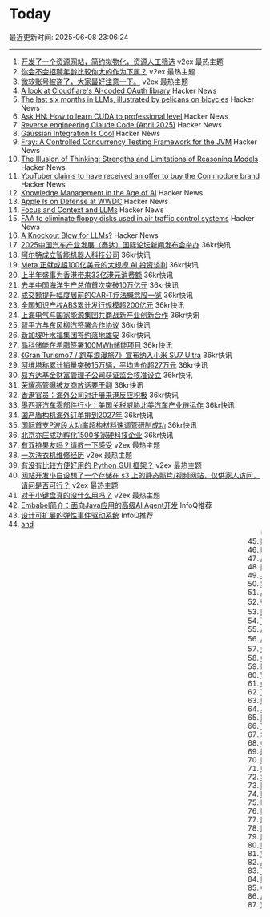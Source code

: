 # Today

最近更新时间: 2025-06-08 23:06:24

--- 
1. [开发了一个资源网站，简约拟物化，资源人工筛选](https://www.v2ex.com/t/1137145) v2ex 最热主题
2. [你会不会招聘年龄比较你大的作为下属？](https://www.v2ex.com/t/1137127) v2ex 最热主题
3. [微软账号被盗了，大家最好注意一下。](https://www.v2ex.com/t/1137114) v2ex 最热主题
4. [A look at Cloudflare's AI-coded OAuth library](https://neilmadden.blog/2025/06/06/a-look-at-cloudflares-ai-coded-oauth-library/) Hacker News
5. [The last six months in LLMs, illustrated by pelicans on bicycles](https://simonwillison.net/2025/Jun/6/six-months-in-llms/) Hacker News
6. [Ask HN: How to learn CUDA to professional level](https://news.ycombinator.com/item?id=44216123) Hacker News
7. [Reverse engineering Claude Code (April 2025)](https://kirshatrov.com/posts/claude-code-internals) Hacker News
8. [Gaussian Integration Is Cool](https://rohangautam.github.io/blog/chebyshev_gauss/) Hacker News
9. [Fray: A Controlled Concurrency Testing Framework for the JVM](https://github.com/cmu-pasta/fray) Hacker News
10. [The Illusion of Thinking: Strengths and Limitations of Reasoning Models](https://machinelearning.apple.com/research/illusion-of-thinking) Hacker News
11. [YouTuber claims to have received an offer to buy the Commodore brand](https://www.amiga-news.de/en/news/AN-2025-06-00029-EN.html) Hacker News
12. [Knowledge Management in the Age of AI](https://ericgardner.info/notes/knowledge-management-june-2025) Hacker News
13. [Apple Is on Defense at WWDC](https://www.theverge.com/apple/681739/wwdc-2025-epic-trial-apple-intelligence) Hacker News
14. [Focus and Context and LLMs](https://taras.glek.net/posts/focus-and-context-and-llms/) Hacker News
15. [FAA to eliminate floppy disks used in air traffic control systems](https://www.tomshardware.com/pc-components/storage/the-faa-seeks-to-eliminate-floppy-disk-usage-in-air-traffic-control-systems) Hacker News
16. [A Knockout Blow for LLMs?](https://garymarcus.substack.com/p/a-knockout-blow-for-llms) Hacker News
17. [2025中国汽车产业发展（泰达）国际论坛新闻发布会举办](https://www.36kr.com/newsflashes/3327484494129666) 36kr快讯
18. [阿尔特成立智能机器人科技公司](https://www.36kr.com/newsflashes/3327482441525506) 36kr快讯
19. [Meta 正就或超100亿美元的大规模 AI 投资谈判](https://www.36kr.com/newsflashes/3327470647748870) 36kr快讯
20. [上半年盛事为香港带来33亿港元消费额](https://www.36kr.com/newsflashes/3327386440657417) 36kr快讯
21. [去年中国海洋生产总值首次突破10万亿元](https://www.36kr.com/newsflashes/3327385537063432) 36kr快讯
22. [成交额提升幅度居前的CAR-T疗法概念股一览](https://www.36kr.com/newsflashes/3327384759527683) 36kr快讯
23. [全国知识产权ABS累计发行规模超200亿元](https://www.36kr.com/newsflashes/3327383887178248) 36kr快讯
24. [上海电气与国家能源集团共商战新产业创新合作](https://www.36kr.com/newsflashes/3327347370699264) 36kr快讯
25. [智平方与东风柳汽签署合作协议](https://www.36kr.com/newsflashes/3327311344839173) 36kr快讯
26. [新加坡叶水福集团签约落地雄安](https://www.36kr.com/newsflashes/3327310598121732) 36kr快讯
27. [晶科储能在希腊签署100MWh储能项目](https://www.36kr.com/newsflashes/3327284750658054) 36kr快讯
28. [《Gran Turismo7 / 跑车浪漫旅7》宣布纳入小米 SU7 Ultra](https://www.36kr.com/newsflashes/3327265829644548) 36kr快讯
29. [阿维塔称累计销量突破15万辆，平均售价超27万元](https://www.36kr.com/newsflashes/3327252848404993) 36kr快讯
30. [易方达基金财富管理子公司获证监会核准设立](https://www.36kr.com/newsflashes/3327233547249923) 36kr快讯
31. [荣耀高管曝被友商放话要干翻](https://www.36kr.com/newsflashes/3327232385231112) 36kr快讯
32. [香港官员：海外公司对迁册来港反应积极](https://www.36kr.com/newsflashes/3327231332870405) 36kr快讯
33. [墨西哥汽车零部件行业：美国关税威胁北美汽车产业链运作](https://www.36kr.com/newsflashes/3327230717143297) 36kr快讯
34. [国产盾构机海外订单排到2027年](https://www.36kr.com/newsflashes/3327229786286341) 36kr快讯
35. [国际首支P波段大功率超构材料速调管研制成功](https://www.36kr.com/newsflashes/3327229111822601) 36kr快讯
36. [北京亦庄成功孵化1500多家硬科技企业](https://www.36kr.com/newsflashes/3327200503343368) 36kr快讯
37. [有双持果友吗？请教一下感受](https://www.v2ex.com/t/1137157) v2ex 最热主题
38. [一次洗衣机维修经历](https://www.v2ex.com/t/1137147) v2ex 最热主题
39. [有没有比较方便好用的 Python GUI 框架？](https://www.v2ex.com/t/1137123) v2ex 最热主题
40. [网站开发小白设想了一个存储在 s3 上的静态照片/视频网站，仅供家人访问，请问是否可行？](https://www.v2ex.com/t/1137115) v2ex 最热主题
41. [对于小键盘真的没什么用吗？](https://www.v2ex.com/t/1137109) v2ex 最热主题
42. [Embabel简介：面向Java应用的高级AI Agent开发](https://www.infoq.cn/article/Cc0fP5AEAJMpe7G5jxcu) InfoQ推荐
43. [设计可扩展的弹性事件驱动系统](https://www.infoq.cn/article/fbKugCt382Noyah2KLcr) InfoQ推荐
44. [<Blink> and <Marquee> (2020)](https://danq.me/2020/11/11/blink-and-marquee/) Hacker News
45. [Louis Rossmann: We've started a foundation to bring back ownership [video]](https://www.youtube.com/watch?v=WBG6Vw3nxZs) Hacker News
46. [Installing Microsoft Windows 98 in DOSBox-X](https://dosbox-x.com/wiki/Guide%3AInstalling-Windows-98#_windows_editions_this_guide_applies_to) Hacker News
47. [Ask HN: Does anyone know of a general news site akin to Hacker News?](https://news.ycombinator.com/item?id=44214410) Hacker News
48. [Reinforcement Learning to Train Large Language Models to Explain Human Decisions](https://arxiv.org/abs/2505.11614) Hacker News
49. [Joining Apple Computer (2018)](https://www.folklore.org/Joining_Apple_Computer.html) Hacker News
50. [Should I Use a Carousel? (2013)](https://shouldiuseacarousel.com/) Hacker News
51. [An innovative superfamily of fonts for code (2023)](https://monaspace.githubnext.com/) Hacker News
52. [微软将对人工智能模型的“安全性”进行排名](https://www.36kr.com/newsflashes/3327110608087558) 36kr快讯
53. [国产具身大模型首次获得汽车制造全场景验证](https://www.36kr.com/newsflashes/3327108908427781) 36kr快讯
54. [The US is turning into a mass techno-surveillance state](https://english.elpais.com/usa/2025-06-05/how-the-us-is-turning-into-a-mass-techno-surveillance-state.html) Hacker News
55. [An innovative superfamily of fonts for code](https://monaspace.githubnext.com/) Hacker News
56. [Azure AI Search推出智能会话AI的代理式检索](https://www.infoq.cn/article/gede83jNiZ7Qi59GkD0G) InfoQ推荐
57. [如何培养成为首席工程师的技能](https://www.infoq.cn/article/3DmjhPcG2KgAowupxIh9) InfoQ推荐
58. [Coventry Very Light Rail](https://www.coventry.gov.uk/coventry-light-rail) Hacker News
59. [Don't Panic, but Douglas Adams Predicted a Lot of This](https://krisstgabriel.substack.com/p/dont-panic-but-douglas-adams-predicted) Hacker News
60. [Why Understanding Software Cycle Time Is Messy, Not Magic](https://arxiv.org/abs/2503.05040) Hacker News
61. [Convert photos to Atkinson dithering](https://gazs.github.io/canvas-atkinson-dither/) Hacker News
62. [You need much less memory than time](https://blog.computationalcomplexity.org/2025/02/you-need-much-less-memory-than-time.html) Hacker News
63. [Math Symbol Frequencies](https://leancrew.com/all-this/2025/06/math-symbol-frequencies/) Hacker News
64. [Joining Apple Computer](https://www.folklore.org/Joining_Apple_Computer.html) Hacker News
65. [Field Notes from Shipping Real Code with Claude](https://diwank.space/field-notes-from-shipping-real-code-with-claude) Hacker News
66. [You Need Much Less Memory Than Time](https://blog.computationalcomplexity.org/2025/02/you-need-much-less-memory-than-time.html) Hacker News
67. [Stop Vibe Coding. Start Cyborg Coding](https://chaserabenn.medium.com/stop-vibe-coding-start-cyborg-coding-640f3e16c83e) Hacker News
68. [Convert Photos to Atkinson Dithering](https://gazs.github.io/canvas-atkinson-dither/) Hacker News
69. [Bill Atkinson has died](https://daringfireball.net/linked/2025/06/07/bill-atkinson-rip) Hacker News
70. [BorgBackup 2 has no server-side append-only anymore](https://github.com/borgbackup/borg/pull/8798) Hacker News
71. [Updates to Advanced Voice Mode for paid users](https://help.openai.com/en/articles/6825453-chatgpt-release-notes) Hacker News
72. [Self-Host and Tech Independence: The Joy of Building Your Own](https://www.ssp.sh/blog/self-host-self-independence/) Hacker News
73. [Discovering a JDK Race Condition, and Debugging It in 30 Minutes with Fray](https://aoli.al/blogs/jdk-bug/) Hacker News
74. [Hollywood Is Already Using AI (and Hiding It)](https://www.vulture.com/article/generative-ai-hollywood-movies-tv.html) Hacker News
75. [PyOpticL – Code-to-CAD optical system engineering](https://github.com/UMassIonTrappers/PyOpticL) Hacker News
76. [Log-Linear Attention](https://arxiv.org/abs/2506.04761) Hacker News
77. [My experiment living in a tent in Hong Kong's jungle](https://corentin.trebaol.com/Blog/8.+The+Homelessness+Experiment) Hacker News
78. [I'm Wirecutter's water-quality expert. I don't filter my water](https://www.nytimes.com/wirecutter/reviews/know-your-water-quality/) Hacker News
79. [Bill Atkinson has died](https://m.facebook.com/story.php?story_fbid=10238073579963378&id=1378467145) Hacker News
80. [I'm Wirecutter's Water-Quality Expert. I Don't Filter My Water](https://www.nytimes.com/wirecutter/reviews/know-your-water-quality/) Hacker News
81. [Washington Post's Privacy Tip: Stop Using Chrome, Delete Meta Apps (and Yandex)](https://tech.slashdot.org/story/25/06/07/035249/washington-posts-privacy-tip-stop-using-chrome-delete-metas-apps-and-yandex) Hacker News
82. [A Homelessness Experiment](https://corentin.trebaol.com/Blog/8.+The+Homelessness+Experiment) Hacker News
83. [The Homelessness Experiment – or how to AI-proof your life](https://corentin.trebaol.com/Blog/8.+The+Homelessness+Experiment) Hacker News
84. [Bill Atkinson has passed away](https://m.facebook.com/story.php?story_fbid=10238073579963378&id=1378467145) Hacker News
85. [OneText (YC W23) Is Hiring a DevOps/DBA Lead Engineer](https://jobs.ashbyhq.com/one-text/b95952a2-9bc2-4c3a-9da1-3dcc157b4a27) Hacker News
86. [After Pornhub left France, this VPN saw a 1,000% surge in signups in 30 minutes](https://mashable.com/article/proton-vpn-pornhub-france) Hacker News
87. [Why Pandas feels clunky when coming from R (2024)](https://www.sumsar.net/blog/pandas-feels-clunky-when-coming-from-r/) Hacker News
